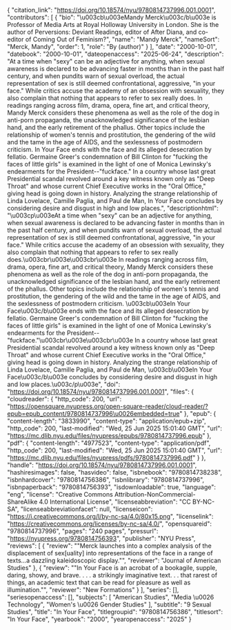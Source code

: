 {
   "citation_link": "https://doi.org/10.18574/nyu/9780814737996.001.0001",
   "contributors": [
     {
       "bio": "\u003cb\u003eMandy Merck\u003c/b\u003e is Professor of Media Arts at Royal Holloway University in London. She is the author of Perversions: Deviant Readings, editor of After Diana, and co-editor of Coming Out of Feminism?",
       "name": "Mandy Merck",
       "nameSort": "Merck, Mandy",
       "order": 1,
       "role": "By (author)"
     }
   ],
   "date": "2000-10-01",
   "datebook": "2000-10-01",
   "dateopenaccess": "2025-06-24",
   "description": "At a time when \"sexy\" can be an adjective for anything, when sexual awareness is declared to be advancing faster in months than in the past half century, and when pundits warn of sexual overload, the actual representation of sex is still deemed confrontational, aggressive, \"in your face.\" While critics accuse the academy of an obsession with sexuality, they also complain that nothing that appears to refer to sex really does. In readings ranging across film, drama, opera, fine art, and critical theory, Mandy Merck considers these phenomena as well as the role of the dog in anti-porn propaganda, the unacknowledged significance of the lesbian hand, and the early retirement of the phallus. Other topics include the relationship of women's tennis and prostitution, the gendering of the wild and the tame in the age of AIDS, and the sexlessness of postmodern criticism. In Your Face ends with the face and its alleged desecration by fellatio. Germaine Greer's condemnation of Bill Clinton for \"fucking the faces of little girls\" is examined in the light of one of Monica Lewinsky's endearments for the President--\"fuckface.\" In a country whose last great Presidential scandal revolved around a key witness known only as \"Deep Throat\" and whose current Chief Executive works in the \"Oral Office,\" giving head is going down in history. Analyzing the strange relationship of Linda Lovelace, Camille Paglia, and Paul de Man, In Your Face concludes by considering desire and disgust in high and low places.",
   "descriptionhtml": "\u003cp\u003eAt a time when \"sexy\" can be an adjective for anything, when sexual awareness is declared to be advancing faster in months than in the past half century, and when pundits warn of sexual overload, the actual representation of sex is still deemed confrontational, aggressive, \"in your face.\" While critics accuse the academy of an obsession with sexuality, they also complain that nothing that appears to refer to sex really does.\u003cbr\u003e\u003cbr\u003e In readings ranging across film, drama, opera, fine art, and critical theory, Mandy Merck considers these phenomena as well as the role of the dog in anti-porn propaganda, the unacknowledged significance of the lesbian hand, and the early retirement of the phallus. Other topics include the relationship of women's tennis and prostitution, the gendering of the wild and the tame in the age of AIDS, and the sexlessness of postmodern criticism. \u003cb\u003eIn Your Face\u003c/b\u003e ends with the face and its alleged desecration by fellatio. Germaine Greer's condemnation of Bill Clinton for \"fucking the faces of little girls\" is examined in the light of one of Monica Lewinsky's endearments for the President--\"fuckface.\"\u003cbr\u003e\u003cbr\u003e In a country whose last great Presidential scandal revolved around a key witness known only as \"Deep Throat\" and whose current Chief Executive works in the \"Oral Office,\" giving head is going down in history. Analyzing the strange relationship of Linda Lovelace, Camille Paglia, and Paul de Man, \u003cb\u003eIn Your Face\u003c/b\u003e concludes by considering desire and disgust in high and low places.\u003c/p\u003e",
   "doi": "https://doi.org/10.18574/nyu/9780814737996.001.0001",
   "files": {
     "cloudreader": {
       "http_code": 200,
       "url": "https://opensquare.nyupress.org/open-square-reader/cloud-reader/?epub=epub_content/9780814737996\u0026embedded=true"
     },
     "epub": {
       "content-length": "3833990",
       "content-type": "application/epub+zip",
       "http_code": 200,
       "last-modified": "Wed, 25 Jun 2025 15:01:40 GMT",
       "url": "https://mc.dlib.nyu.edu/files/nyupress/epubs/9780814737996.epub"
     },
     "pdf": {
       "content-length": "4977523",
       "content-type": "application/pdf",
       "http_code": 200,
       "last-modified": "Wed, 25 Jun 2025 15:01:40 GMT",
       "url": "https://mc.dlib.nyu.edu/files/nyupress/pdfs/9780814737996.pdf"
     }
   },
   "handle": "https://doi.org/10.18574/nyu/9780814737996.001.0001",
   "hashiresimages": false,
   "hasvideo": false,
   "isbnebook": "9780814738238",
   "isbnhardcover": "9780814756386",
   "isbnlibrary": "9780814737996",
   "isbnpaperback": "9780814756393",
   "isdownloadable": true,
   "language": "eng",
   "license": "Creative Commons Attribution-NonCommercial-ShareAlike 4.0 International License",
   "licenseabbreviation": "CC BY-NC-SA",
   "licenseabbreviationfacet": null,
   "licenseicon": "https://i.creativecommons.org/l/by-nc-sa/4.0/80x15.png",
   "licenselink": "https://creativecommons.org/licenses/by-nc-sa/4.0/",
   "opensquareid": "9780814737996",
   "pages": "240 pages",
   "pressurl": "https://nyupress.org/9780814756393",
   "publisher": "NYU Press",
   "reviews": [
     {
       "review": "\"Merck launches into a complex analysis of the displacement of sex[uality] into representations of the face in a range of texts...a dazzling kaleidoscopic display.\"",
       "reviewer": "Journal of American Studies"
     },
     {
       "review": "\"In Your Face is an acrobat of a bookagile, supple, daring, showy, and brave. . . . a strikingly imaginative text. . . that rarest of things, an academic text that can be read for pleasure as well as illumination.\"",
       "reviewer": "New Formations"
     }
   ],
   "series": [],
   "seriesopenaccess": [],
   "subjects": [
     "American Studies",
     "Media \u0026 Technology",
     "Women's \u0026 Gender Studies"
   ],
   "subtitle": "9 Sexual Studies",
   "title": "In Your Face",
   "titlegroupid": "9780814756386",
   "titlesort": "In Your Face",
   "yearbook": "2000",
   "yearopenaccess": "2025"
 }
